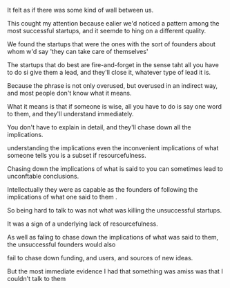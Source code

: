 
It felt as if there was some kind of wall between us.

This cought my attention because ealier we'd noticed a pattern among the most successful startups,
and it seemde to hing on a different quality.

We found the startups that were the ones with the sort of founders about whom w'd say 'they can take care of themselves'

The startups that do best are fire-and-forget in the sense taht all you have to do si give them a lead, and 
they'll close it, whatever type of lead it is.

Because the phrase is not only overused, but overused in an indirect way, and most people don't know what it means.

What it means is that if someone is wise, all you have to do is say one word to them, and they'll understand immediately.

You don't have to explain in detail, and they'll chase down all the implications.

understanding the implications even the inconvenient implications of what someone tells you is a subset if resourcefulness.

Chasing down the implications of what is said to you can sometimes lead to unconftable conclusions.

Intellectually they were as capable as the founders of following the implications of what one said to them .

So being hard to talk to was not what was killing the unsuccessful startups.

It was a sign of a underlying lack of resourcefulness.

As well as faling to chase down the implications of what was said to them, the unsuccessful founders would also

fail to chase down funding, and users, and sources of new ideas.

But the most immediate evidence I had that something was amiss was that I couldn't talk to them


